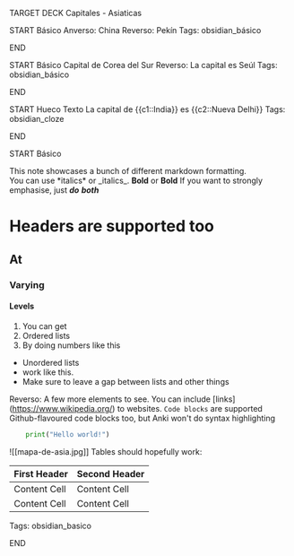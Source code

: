 TARGET DECK
Capitales - Asiaticas

START
Básico
Anverso: China
Reverso: Pekín
Tags: obsidian_básico
<!--ID: 1746131231375-->
END

START
Básico
Capital de
Corea del Sur
Reverso: La capital es Seúl
Tags: obsidian_básico
<!--ID: 1746131231425-->
END

START
Hueco
Texto
La capital de {{c1::India}} es {{c2::Nueva Delhi}}
Tags: obsidian_cloze
<!--ID: 1746131231468-->
END

START
Básico

This note showcases a bunch of different markdown formatting.  
You can use \*italics\* or \_italics\_.
**Bold** or __Bold__
If you want to strongly emphasise, just **_do_** __*both*__
# Headers are supported too
## At
### Varying
#### Levels

1. You can get
2. Ordered lists
3. By doing numbers like this

* Unordered lists
* work like this.
* Make sure to leave a gap between lists and other things



Reverso: A few more elements to see.
You can include \[links\](https://www.wikipedia.org/) to websites.
`Code blocks` are supported
Github-flavoured code blocks too, but Anki won't do syntax highlighting
```python
    print("Hello world!")
```
![[mapa-de-asia.jpg]]
Tables should hopefully work:

First Header  | Second Header
------------- | -------------
Content Cell  | Content Cell
Content Cell  | Content Cell

Tags: obsidian_basico
<!--ID: 1746131231510-->
END
